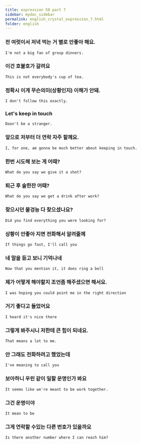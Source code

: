 ```yaml
---
title: expression 50 part 7
sidebar: mydoc_sidebar
permalink: english_crystal_expression_7.html
folder: english
---
```

### 전 여럿이서 저녁 먹는 거 별로 안좋아 해요.

    I'm not a big fan of group dinners.

### 이건 호불호가 갈려요

    This is not everybody's cup of tea.
### 정확시 이게 무슨의미(상황인지) 이해가 안돼.

    I don't follow this exactly.

### Let's keep in touch

    Doon't be a stranger.

### 앞으로 저부터 더 연락 자주 할께요.

    I, for one, am gonna be much better about keeping in touch.

### 한번 시도해 보는 게 어때?

    What do you say we give it a shot?

### 퇴근 후 술한잔 어때?

    What do you say we get a drink after work?

### 찾으시던 물겅능 다 찾으셨나요?

    Did you find everything you were looking for?

### 상황이 안좋아 지면 전화해서 알려줄께

    If things go fast, I'll call you

### 네 말을 듣고 보니 기억나네

    Now that you mention it, it does ring a bell

### 제가 어떻게 해야할지 조언좀 해주셨으면 해서요.

    I was hoping you could point me in the right direction

### 거기 좋다고 들었어요

    I heard it's nice there

### 그렇게 봐주시니 저한테 큰 힘이 되네요.

    That means a lot to me.

### 안 그래도 전화하려고 했었는데

    I've meaning to call you

### 보아하니 우린 같이 일할 운명인가 봐요

    It seems like we're meant to be work together.

### 그건 운명이야

    It mean to be

### 그게 연락할 수있는 다른 번호가 있을까요

    Is there another number where I can reach him?